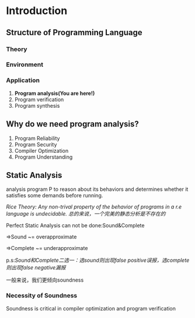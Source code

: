 # Introduction

## Structure of Programming Language

### Theory

### Environment

### Application

1. **Program analysis(You are here!)**
2. Program verification
3. Program synthesis

## Why do we need program analysis?

1. Program Reliability
2. Program Security
3. Compiler Optimization
4. Program Understanding

## Static Analysis

analysis program P to reason about its behaviors and determines whether it satisfies some demands before running.

*Rice Theory: Any non-trival property of the behavior of programs in a r.e language is undecidable.*
*总的来说，一个完美的静态分析是不存在的*

Perfect Static Analysis can not be done:Sound&Complete

=>Sound ~= overapproximate

=>Complete ~= underapproximate

p.s:*Sound和Complete二选一：选sound则出现false positive误报，选complete则出现false negative漏报*

一般来说，我们更倾向soundness

### Necessity of Soundness

Soundness is critical in compiler optimization and program verification

